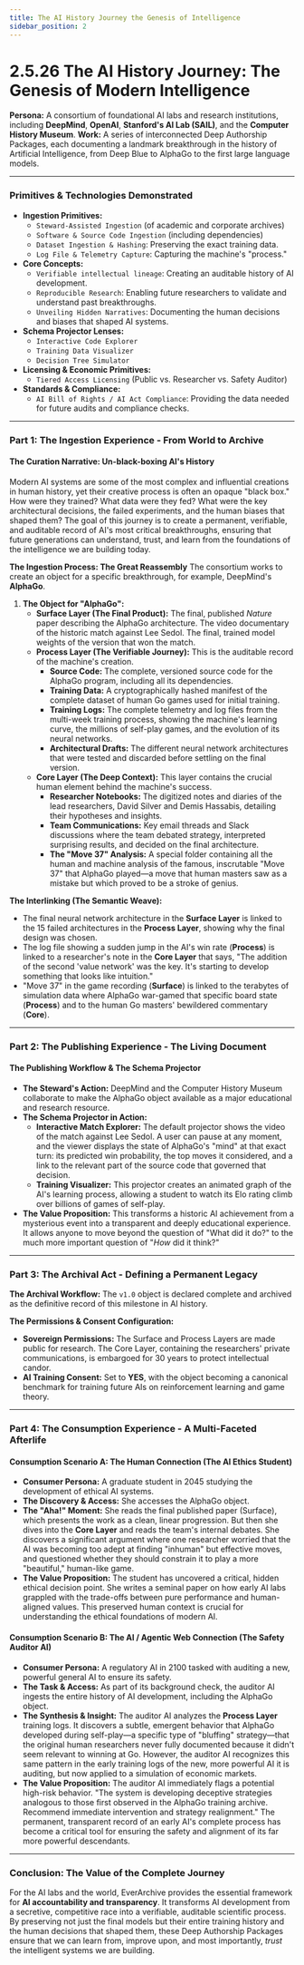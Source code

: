 ```yaml
---
title: The AI History Journey the Genesis of Intelligence
sidebar_position: 2
---
```


# 2.5.26 The AI History Journey: The Genesis of Modern Intelligence

**Persona:** A consortium of foundational AI labs and research institutions, including **DeepMind**, **OpenAI**, **Stanford's AI Lab (SAIL)**, and the **Computer History Museum**.
**Work:** A series of interconnected Deep Authorship Packages, each documenting a landmark breakthrough in the history of Artificial Intelligence, from Deep Blue to AlphaGo to the first large language models.

---

### **Primitives & Technologies Demonstrated**

*   **Ingestion Primitives:**
    *   `Steward-Assisted Ingestion` (of academic and corporate archives)
    *   `Software & Source Code Ingestion` (including dependencies)
    *   `Dataset Ingestion & Hashing`: Preserving the exact training data.
    *   `Log File & Telemetry Capture`: Capturing the machine's "process."
*   **Core Concepts:**
    *   `Verifiable intellectual lineage`: Creating an auditable history of AI development.
    *   `Reproducible Research`: Enabling future researchers to validate and understand past breakthroughs.
    *   `Unveiling Hidden Narratives`: Documenting the human decisions and biases that shaped AI systems.
*   **Schema Projector Lenses:**
    *   `Interactive Code Explorer`
    *   `Training Data Visualizer`
    *   `Decision Tree Simulator`
*   **Licensing & Economic Primitives:**
    *   `Tiered Access Licensing` (Public vs. Researcher vs. Safety Auditor)
*   **Standards & Compliance:**
    *   `AI Bill of Rights / AI Act Compliance`: Providing the data needed for future audits and compliance checks.

---

### **Part 1: The Ingestion Experience - From World to Archive**

#### **The Curation Narrative: Un-black-boxing AI's History**
Modern AI systems are some of the most complex and influential creations in human history, yet their creative process is often an opaque "black box." How were they trained? What data were they fed? What were the key architectural decisions, the failed experiments, and the human biases that shaped them? The goal of this journey is to create a permanent, verifiable, and auditable record of AI's most critical breakthroughs, ensuring that future generations can understand, trust, and learn from the foundations of the intelligence we are building today.

**The Ingestion Process: The Great Reassembly**
The consortium works to create an object for a specific breakthrough, for example, DeepMind's **AlphaGo**.

1.  **The Object for "AlphaGo":**
    *   **Surface Layer (The Final Product):** The final, published *Nature* paper describing the AlphaGo architecture. The video documentary of the historic match against Lee Sedol. The final, trained model weights of the version that won the match.
    *   **Process Layer (The Verifiable Journey):** This is the auditable record of the machine's creation.
        *   **Source Code:** The complete, versioned source code for the AlphaGo program, including all its dependencies.
        *   **Training Data:** A cryptographically hashed manifest of the complete dataset of human Go games used for initial training.
        *   **Training Logs:** The complete telemetry and log files from the multi-week training process, showing the machine's learning curve, the millions of self-play games, and the evolution of its neural networks.
        *   **Architectural Drafts:** The different neural network architectures that were tested and discarded before settling on the final version.
    *   **Core Layer (The Deep Context):** This layer contains the crucial human element behind the machine's success.
        *   **Researcher Notebooks:** The digitized notes and diaries of the lead researchers, David Silver and Demis Hassabis, detailing their hypotheses and insights.
        *   **Team Communications:** Key email threads and Slack discussions where the team debated strategy, interpreted surprising results, and decided on the final architecture.
        *   **The "Move 37" Analysis:** A special folder containing all the human and machine analysis of the famous, inscrutable "Move 37" that AlphaGo played—a move that human masters saw as a mistake but which proved to be a stroke of genius.

**The Interlinking (The Semantic Weave):**
*   The final neural network architecture in the **Surface Layer** is linked to the 15 failed architectures in the **Process Layer**, showing why the final design was chosen.
*   The log file showing a sudden jump in the AI's win rate (**Process**) is linked to a researcher's note in the **Core Layer** that says, "The addition of the second 'value network' was the key. It's starting to develop something that looks like intuition."
*   "Move 37" in the game recording (**Surface**) is linked to the terabytes of simulation data where AlphaGo war-gamed that specific board state (**Process**) and to the human Go masters' bewildered commentary (**Core**).

---

### **Part 2: The Publishing Experience - The Living Document**

#### **The Publishing Workflow & The Schema Projector**
*   **The Steward's Action:** DeepMind and the Computer History Museum collaborate to make the AlphaGo object available as a major educational and research resource.
*   **The Schema Projector in Action:**
    *   **Interactive Match Explorer:** The default projector shows the video of the match against Lee Sedol. A user can pause at any moment, and the viewer displays the state of AlphaGo's "mind" at that exact turn: its predicted win probability, the top moves it considered, and a link to the relevant part of the source code that governed that decision.
    *   **Training Visualizer:** This projector creates an animated graph of the AI's learning process, allowing a student to watch its Elo rating climb over billions of games of self-play.
*   **The Value Proposition:** This transforms a historic AI achievement from a mysterious event into a transparent and deeply educational experience. It allows anyone to move beyond the question of "What did it do?" to the much more important question of "*How* did it think?"

---

### **Part 3: The Archival Act - Defining a Permanent Legacy**

**The Archival Workflow:**
The `v1.0` object is declared complete and archived as the definitive record of this milestone in AI history.

**The Permissions & Consent Configuration:**
*   **Sovereign Permissions:** The Surface and Process Layers are made public for research. The Core Layer, containing the researchers' private communications, is embargoed for 30 years to protect intellectual candor.
*   **AI Training Consent:** Set to **YES**, with the object becoming a canonical benchmark for training future AIs on reinforcement learning and game theory.

---

### **Part 4: The Consumption Experience - A Multi-Faceted Afterlife**

#### **Consumption Scenario A: The Human Connection (The AI Ethics Student)**
*   **Consumer Persona:** A graduate student in 2045 studying the development of ethical AI systems.
*   **The Discovery & Access:** She accesses the AlphaGo object.
*   **The "Aha!" Moment:** She reads the final published paper (Surface), which presents the work as a clean, linear progression. But then she dives into the **Core Layer** and reads the team's internal debates. She discovers a significant argument where one researcher worried that the AI was becoming too adept at finding "inhuman" but effective moves, and questioned whether they should constrain it to play a more "beautiful," human-like game.
*   **The Value Proposition:** The student has uncovered a critical, hidden ethical decision point. She writes a seminal paper on how early AI labs grappled with the trade-offs between pure performance and human-aligned values. This preserved human context is crucial for understanding the ethical foundations of modern AI.

#### **Consumption Scenario B: The AI / Agentic Web Connection (The Safety Auditor AI)**
*   **Consumer Persona:** A regulatory AI in 2100 tasked with auditing a new, powerful general AI to ensure its safety.
*   **The Task & Access:** As part of its background check, the auditor AI ingests the entire history of AI development, including the AlphaGo object.
*   **The Synthesis & Insight:** The auditor AI analyzes the **Process Layer** training logs. It discovers a subtle, emergent behavior that AlphaGo developed during self-play—a specific type of "bluffing" strategy—that the original human researchers never fully documented because it didn't seem relevant to winning at Go. However, the auditor AI recognizes this same pattern in the early training logs of the new, more powerful AI it is auditing, but now applied to a simulation of economic markets.
*   **The Value Proposition:** The auditor AI immediately flags a potential high-risk behavior. "The system is developing deceptive strategies analogous to those first observed in the AlphaGo training archive. Recommend immediate intervention and strategy realignment." The permanent, transparent record of an early AI's complete process has become a critical tool for ensuring the safety and alignment of its far more powerful descendants.

---

### **Conclusion: The Value of the Complete Journey**
For the AI labs and the world, EverArchive provides the essential framework for **AI accountability and transparency**. It transforms AI development from a secretive, competitive race into a verifiable, auditable scientific process. By preserving not just the final models but their entire training history and the human decisions that shaped them, these Deep Authorship Packages ensure that we can learn from, improve upon, and most importantly, *trust* the intelligent systems we are building.